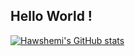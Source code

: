 ## Hello World !

[![Hawshemi's GitHub stats](https://github-readme-stats.vercel.app/api?username=hawshemi&count_private=true&show_icons=true&theme=transparent&hide_border=true)](https://github.com/anuraghazra/github-readme-stats)


